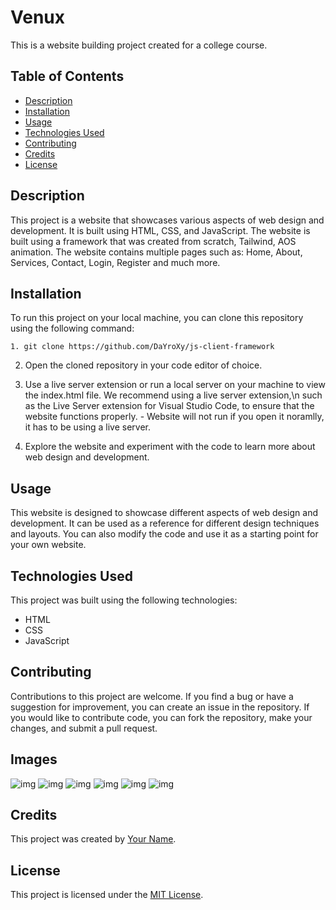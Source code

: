 # Venux

This is a website building project created for a college course.

## Table of Contents

- [Description](#description)
- [Installation](#installation)
- [Usage](#usage)
- [Technologies Used](#technologies-used)
- [Contributing](#contributing)
- [Credits](#credits)
- [License](#license)

## Description

This project is a website that showcases various aspects of web design and development. It is built using HTML, CSS, and JavaScript. The website is built using a framework that was created from scratch, Tailwind, AOS animation. The website contains multiple pages such as: Home, About, Services, Contact, Login, Register and much more.

## Installation

To run this project on your local machine, you can clone this repository using the following command:

```
1. git clone https://github.com/DaYroXy/js-client-framework
```
2. Open the cloned repository in your code editor of choice.
3. Use a live server extension or run a local server on your machine to view the index.html file. We recommend using a live server extension,\n such as the Live Server extension for Visual Studio Code, to ensure that the website functions properly. - Website will not run if you open it noramlly, it has to be using a live server.

4. Explore the website and experiment with the code to learn more about web design and development.

## Usage

This website is designed to showcase different aspects of web design and development. It can be used as a reference for different design techniques and layouts. You can also modify the code and use it as a starting point for your own website.

## Technologies Used

This project was built using the following technologies:

- HTML
- CSS
- JavaScript

## Contributing

Contributions to this project are welcome. If you find a bug or have a suggestion for improvement, you can create an issue in the repository. If you would like to contribute code, you can fork the repository, make your changes, and submit a pull request.

## Images

![img](https://imgur.com/SIdX7X6.png)
![img](https://imgur.com/sQIcwjI.png)
![img](https://imgur.com/Z4u3hMx.png)
![img](https://imgur.com/gaJlouP.png)
![img](https://imgur.com/4XhVPZG.png)
![img](https://imgur.com/9EaWhyC.png)

## Credits

This project was created by [Your Name](https://github.com/DaYroXy/).

## License

This project is licensed under the [MIT License](https://opensource.org/licenses/MIT).
